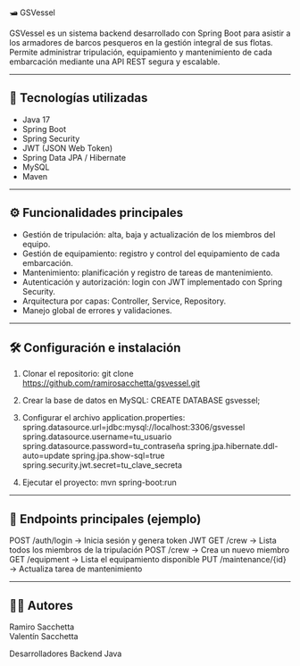 🛥️ GSVessel

GSVessel es un sistema backend desarrollado con Spring Boot para asistir a los armadores de barcos pesqueros en la gestión integral de sus flotas.
Permite administrar tripulación, equipamiento y mantenimiento de cada embarcación mediante una API REST segura y escalable.

------------------------------------------------------------
🚀 Tecnologías utilizadas
------------------------------------------------------------
- Java 17
- Spring Boot
- Spring Security
- JWT (JSON Web Token)
- Spring Data JPA / Hibernate
- MySQL
- Maven

------------------------------------------------------------
⚙️ Funcionalidades principales
------------------------------------------------------------
- Gestión de tripulación: alta, baja y actualización de los miembros del equipo.
- Gestión de equipamiento: registro y control del equipamiento de cada embarcación.
- Mantenimiento: planificación y registro de tareas de mantenimiento.
- Autenticación y autorización: login con JWT implementado con Spring Security.
- Arquitectura por capas: Controller, Service, Repository.
- Manejo global de errores y validaciones.

------------------------------------------------------------
🛠️ Configuración e instalación
------------------------------------------------------------
1. Clonar el repositorio:
   git clone https://github.com/ramirosacchetta/gsvessel.git

2. Crear la base de datos en MySQL:
   CREATE DATABASE gsvessel;

3. Configurar el archivo application.properties:
   spring.datasource.url=jdbc:mysql://localhost:3306/gsvessel
   spring.datasource.username=tu_usuario
   spring.datasource.password=tu_contraseña
   spring.jpa.hibernate.ddl-auto=update
   spring.jpa.show-sql=true
   spring.security.jwt.secret=tu_clave_secreta

4. Ejecutar el proyecto:
   mvn spring-boot:run

------------------------------------------------------------
📡 Endpoints principales (ejemplo)
------------------------------------------------------------
POST /auth/login          -> Inicia sesión y genera token JWT
GET  /crew                -> Lista todos los miembros de la tripulación
POST /crew                -> Crea un nuevo miembro
GET  /equipment           -> Lista el equipamiento disponible
PUT  /maintenance/{id}    -> Actualiza tarea de mantenimiento

------------------------------------------------------------
👨‍💻 Autores
------------------------------------------------------------
Ramiro Sacchetta  
Valentín Sacchetta

Desarrolladores Backend Java
